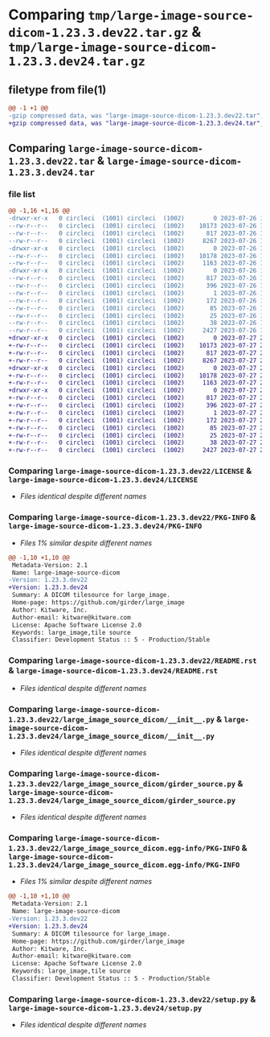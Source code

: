 # Comparing `tmp/large-image-source-dicom-1.23.3.dev22.tar.gz` & `tmp/large-image-source-dicom-1.23.3.dev24.tar.gz`

## filetype from file(1)

```diff
@@ -1 +1 @@
-gzip compressed data, was "large-image-source-dicom-1.23.3.dev22.tar", last modified: Wed Jul 26 15:06:18 2023, max compression
+gzip compressed data, was "large-image-source-dicom-1.23.3.dev24.tar", last modified: Thu Jul 27 21:15:36 2023, max compression
```

## Comparing `large-image-source-dicom-1.23.3.dev22.tar` & `large-image-source-dicom-1.23.3.dev24.tar`

### file list

```diff
@@ -1,16 +1,16 @@
-drwxr-xr-x   0 circleci  (1001) circleci  (1002)        0 2023-07-26 15:06:18.314477 large-image-source-dicom-1.23.3.dev22/
--rw-r--r--   0 circleci  (1001) circleci  (1002)    10173 2023-07-26 15:06:17.000000 large-image-source-dicom-1.23.3.dev22/LICENSE
--rw-r--r--   0 circleci  (1001) circleci  (1002)      817 2023-07-26 15:06:18.314477 large-image-source-dicom-1.23.3.dev22/PKG-INFO
--rw-r--r--   0 circleci  (1001) circleci  (1002)     8267 2023-07-26 15:06:17.000000 large-image-source-dicom-1.23.3.dev22/README.rst
-drwxr-xr-x   0 circleci  (1001) circleci  (1002)        0 2023-07-26 15:06:18.310477 large-image-source-dicom-1.23.3.dev22/large_image_source_dicom/
--rw-r--r--   0 circleci  (1001) circleci  (1002)    10178 2023-07-26 15:05:31.000000 large-image-source-dicom-1.23.3.dev22/large_image_source_dicom/__init__.py
--rw-r--r--   0 circleci  (1001) circleci  (1002)     1163 2023-07-26 15:05:31.000000 large-image-source-dicom-1.23.3.dev22/large_image_source_dicom/girder_source.py
-drwxr-xr-x   0 circleci  (1001) circleci  (1002)        0 2023-07-26 15:06:18.314477 large-image-source-dicom-1.23.3.dev22/large_image_source_dicom.egg-info/
--rw-r--r--   0 circleci  (1001) circleci  (1002)      817 2023-07-26 15:06:18.000000 large-image-source-dicom-1.23.3.dev22/large_image_source_dicom.egg-info/PKG-INFO
--rw-r--r--   0 circleci  (1001) circleci  (1002)      396 2023-07-26 15:06:18.000000 large-image-source-dicom-1.23.3.dev22/large_image_source_dicom.egg-info/SOURCES.txt
--rw-r--r--   0 circleci  (1001) circleci  (1002)        1 2023-07-26 15:06:18.000000 large-image-source-dicom-1.23.3.dev22/large_image_source_dicom.egg-info/dependency_links.txt
--rw-r--r--   0 circleci  (1001) circleci  (1002)      172 2023-07-26 15:06:18.000000 large-image-source-dicom-1.23.3.dev22/large_image_source_dicom.egg-info/entry_points.txt
--rw-r--r--   0 circleci  (1001) circleci  (1002)       85 2023-07-26 15:06:18.000000 large-image-source-dicom-1.23.3.dev22/large_image_source_dicom.egg-info/requires.txt
--rw-r--r--   0 circleci  (1001) circleci  (1002)       25 2023-07-26 15:06:18.000000 large-image-source-dicom-1.23.3.dev22/large_image_source_dicom.egg-info/top_level.txt
--rw-r--r--   0 circleci  (1001) circleci  (1002)       38 2023-07-26 15:06:18.314477 large-image-source-dicom-1.23.3.dev22/setup.cfg
--rw-r--r--   0 circleci  (1001) circleci  (1002)     2427 2023-07-26 15:05:31.000000 large-image-source-dicom-1.23.3.dev22/setup.py
+drwxr-xr-x   0 circleci  (1001) circleci  (1002)        0 2023-07-27 21:15:36.674800 large-image-source-dicom-1.23.3.dev24/
+-rw-r--r--   0 circleci  (1001) circleci  (1002)    10173 2023-07-27 21:15:36.000000 large-image-source-dicom-1.23.3.dev24/LICENSE
+-rw-r--r--   0 circleci  (1001) circleci  (1002)      817 2023-07-27 21:15:36.674800 large-image-source-dicom-1.23.3.dev24/PKG-INFO
+-rw-r--r--   0 circleci  (1001) circleci  (1002)     8267 2023-07-27 21:15:36.000000 large-image-source-dicom-1.23.3.dev24/README.rst
+drwxr-xr-x   0 circleci  (1001) circleci  (1002)        0 2023-07-27 21:15:36.674800 large-image-source-dicom-1.23.3.dev24/large_image_source_dicom/
+-rw-r--r--   0 circleci  (1001) circleci  (1002)    10178 2023-07-27 21:14:50.000000 large-image-source-dicom-1.23.3.dev24/large_image_source_dicom/__init__.py
+-rw-r--r--   0 circleci  (1001) circleci  (1002)     1163 2023-07-27 21:14:50.000000 large-image-source-dicom-1.23.3.dev24/large_image_source_dicom/girder_source.py
+drwxr-xr-x   0 circleci  (1001) circleci  (1002)        0 2023-07-27 21:15:36.674800 large-image-source-dicom-1.23.3.dev24/large_image_source_dicom.egg-info/
+-rw-r--r--   0 circleci  (1001) circleci  (1002)      817 2023-07-27 21:15:36.000000 large-image-source-dicom-1.23.3.dev24/large_image_source_dicom.egg-info/PKG-INFO
+-rw-r--r--   0 circleci  (1001) circleci  (1002)      396 2023-07-27 21:15:36.000000 large-image-source-dicom-1.23.3.dev24/large_image_source_dicom.egg-info/SOURCES.txt
+-rw-r--r--   0 circleci  (1001) circleci  (1002)        1 2023-07-27 21:15:36.000000 large-image-source-dicom-1.23.3.dev24/large_image_source_dicom.egg-info/dependency_links.txt
+-rw-r--r--   0 circleci  (1001) circleci  (1002)      172 2023-07-27 21:15:36.000000 large-image-source-dicom-1.23.3.dev24/large_image_source_dicom.egg-info/entry_points.txt
+-rw-r--r--   0 circleci  (1001) circleci  (1002)       85 2023-07-27 21:15:36.000000 large-image-source-dicom-1.23.3.dev24/large_image_source_dicom.egg-info/requires.txt
+-rw-r--r--   0 circleci  (1001) circleci  (1002)       25 2023-07-27 21:15:36.000000 large-image-source-dicom-1.23.3.dev24/large_image_source_dicom.egg-info/top_level.txt
+-rw-r--r--   0 circleci  (1001) circleci  (1002)       38 2023-07-27 21:15:36.674800 large-image-source-dicom-1.23.3.dev24/setup.cfg
+-rw-r--r--   0 circleci  (1001) circleci  (1002)     2427 2023-07-27 21:14:50.000000 large-image-source-dicom-1.23.3.dev24/setup.py
```

### Comparing `large-image-source-dicom-1.23.3.dev22/LICENSE` & `large-image-source-dicom-1.23.3.dev24/LICENSE`

 * *Files identical despite different names*

### Comparing `large-image-source-dicom-1.23.3.dev22/PKG-INFO` & `large-image-source-dicom-1.23.3.dev24/PKG-INFO`

 * *Files 1% similar despite different names*

```diff
@@ -1,10 +1,10 @@
 Metadata-Version: 2.1
 Name: large-image-source-dicom
-Version: 1.23.3.dev22
+Version: 1.23.3.dev24
 Summary: A DICOM tilesource for large_image.
 Home-page: https://github.com/girder/large_image
 Author: Kitware, Inc.
 Author-email: kitware@kitware.com
 License: Apache Software License 2.0
 Keywords: large_image,tile source
 Classifier: Development Status :: 5 - Production/Stable
```

### Comparing `large-image-source-dicom-1.23.3.dev22/README.rst` & `large-image-source-dicom-1.23.3.dev24/README.rst`

 * *Files identical despite different names*

### Comparing `large-image-source-dicom-1.23.3.dev22/large_image_source_dicom/__init__.py` & `large-image-source-dicom-1.23.3.dev24/large_image_source_dicom/__init__.py`

 * *Files identical despite different names*

### Comparing `large-image-source-dicom-1.23.3.dev22/large_image_source_dicom/girder_source.py` & `large-image-source-dicom-1.23.3.dev24/large_image_source_dicom/girder_source.py`

 * *Files identical despite different names*

### Comparing `large-image-source-dicom-1.23.3.dev22/large_image_source_dicom.egg-info/PKG-INFO` & `large-image-source-dicom-1.23.3.dev24/large_image_source_dicom.egg-info/PKG-INFO`

 * *Files 1% similar despite different names*

```diff
@@ -1,10 +1,10 @@
 Metadata-Version: 2.1
 Name: large-image-source-dicom
-Version: 1.23.3.dev22
+Version: 1.23.3.dev24
 Summary: A DICOM tilesource for large_image.
 Home-page: https://github.com/girder/large_image
 Author: Kitware, Inc.
 Author-email: kitware@kitware.com
 License: Apache Software License 2.0
 Keywords: large_image,tile source
 Classifier: Development Status :: 5 - Production/Stable
```

### Comparing `large-image-source-dicom-1.23.3.dev22/setup.py` & `large-image-source-dicom-1.23.3.dev24/setup.py`

 * *Files identical despite different names*

